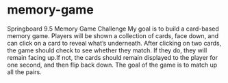 # memory-game
Springboard 9.5 Memory Game Challenge
My goal is to build a card-based memory game.
Players will be shown a collection of cards, 
face down, and can click on a card to reveal 
what’s underneath. After clicking on two cards, 
the game should check to see whether they match. 
If they do, they will remain facing up.If not, 
the cards should remain displayed to the player
for one second, and then flip back down.
The goal of the game is to match up all the pairs.
